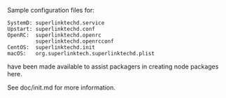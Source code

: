 Sample configuration files for:
```
SystemD: superlinktechd.service
Upstart: superlinktechd.conf
OpenRC:  superlinktechd.openrc
         superlinktechd.openrcconf
CentOS:  superlinktechd.init
macOS:   org.superlinktech.superlinktechd.plist
```
have been made available to assist packagers in creating node packages here.

See doc/init.md for more information.
